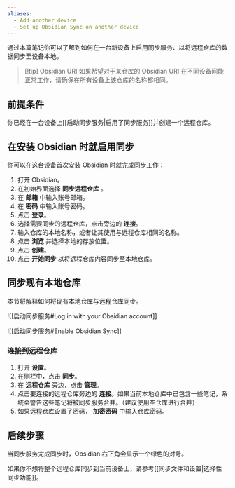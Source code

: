 ```yaml
---
aliases:
  - Add another device
  - Set up Obsidian Sync on another device
---
```



通过本篇笔记你可以了解到如何在一台新设备上启用同步服务、以将远程仓库的数据同步至设备本地。

> [!tip] Obsidian URI
> 如果希望对于某仓库的 Obsidian URI 在不同设备间能正常工作，请确保在所有设备上该仓库的名称都相同。

## 前提条件

你已经在一台设备上[[启动同步服务|启用了同步服务]]并创建一个远程仓库。

## 在安装 Obsidian 时就启用同步

你可以在这台设备首次安装 Obsidian 时就完成同步工作：

1. 打开 Obsidian。
2. 在初始界面选择 **同步远程仓库** 。
3. 在 **邮箱** 中输入账号邮箱。
4. 在 **密码** 中输入账号密码。
5. 点击 **登录**。
6. 选择需要同步的远程仓库，点击旁边的 **连接**。
7. 输入仓库的本地名称，或者让其使用与远程仓库相同的名称。
8. 点击 **浏览** 并选择本地的存放位置。
9. 点击 **创建**。
10. 点击 **开始同步** 以将远程仓库内容同步至本地仓库。

## 同步现有本地仓库

本节将解释如何将现有本地仓库与远程仓库同步。

![[启动同步服务#Log in with your Obsidian account]]

![[启动同步服务#Enable Obsidian Sync]]

### 连接到远程仓库

1. 打开 **设置**。
2. 在侧栏中，点击 **同步**。
3. 在 **远程仓库** 旁边，点击 **管理**。
4. 点击要连接的远程仓库旁边的 **连接**。如果当前本地仓库中已包含一些笔记，系统会警告这些笔记将被同步服务合并。（建议使用空仓库进行合并）
5. 如果远程仓库设置了密码， **加密密码** 中输入仓库密码。

## 后续步骤

当同步服务完成同步时，Obsidian 右下角会显示一个绿色的对号。

如果你不想将整个远程仓库同步到当前设备上，请参考[[同步文件和设置|选择性同步功能]]。